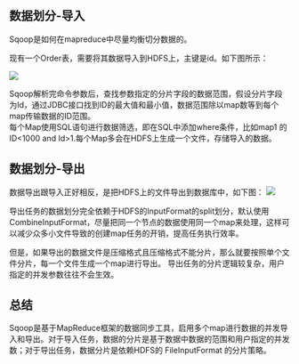 ## 数据划分-导入 ##

Sqoop是如何在mapreduce中尽量均衡切分数据的。

现有一个Order表，需要将其数据导入到HDFS上，主键是id。如下图所示：

![](https://i.imgur.com/t3cUwGT.png)

Sqoop解析完命令参数后，查找参数指定的分片字段的数据范围，假设分片字段为Id，通过JDBC接口找到ID的最大值和最小值，数据范围除以map数等到每个map传输数据的ID范围。  
每个Map使用SQL语句进行数据筛选，即在SQL中添加where条件，比如map1 的ID<1000 and Id>1.每个Map多会在HDFS上生成一个文件，存储导入的数据。

## 数据划分-导出 ##

数据导出跟导入正好相反，是把HDFS上的文件导出到数据库中，如下图：
![](https://i.imgur.com/uL14IZV.png)

导出任务的数据划分完全依赖于HDFS的InputFormat的split划分，默认使用CombineInputFormat，尽量把同一个节点的数据使用同一个map来处理，这样可以减少众多小文件导致的创建map任务的开销，提高任务执行效率。
  
但是，如果导出的数据文件是压缩格式且压缩格式不能分片，那么就要按照单个文件分片，每一个文件生成一个map进行导出。
导出任务的分片逻辑较复杂，用户指定的并发参数往往不会生效。

## 总结 ##

Sqoop是基于MapReduce框架的数据同步工具，启用多个map进行数据的并发导入和导出。对于导入任务，数据的分片是基于数据中数据的范围和用户指定的并发数；对于导出任务，数据分片是依赖HDFS的 FileInputFormat 的分片策略。